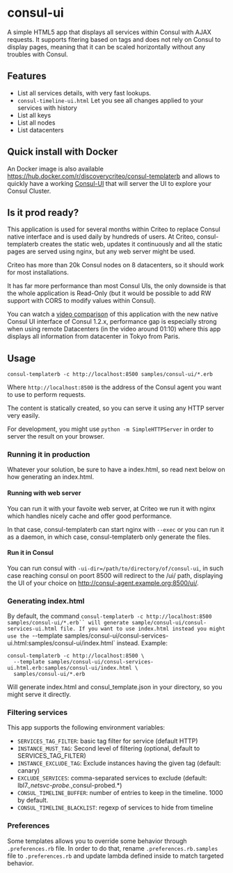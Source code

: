 # consul-ui

A simple HTML5 app that displays all services within Consul with AJAX requests.
It supports fitering based on tags and does not rely on Consul to display pages,
meaning that it can be scaled horizontally without any troubles with Consul.

## Features

* List all services details, with very fast lookups.
* `consul-timeline-ui.html` Let you see all changes applied to your services with history
* List all keys
* List all nodes
* List datacenters

## Quick install with Docker

An Docker image is also available https://hub.docker.com/r/discoverycriteo/consul-templaterb
and allows to quickly have a working
[Consul-UI](https://github.com/criteo/consul-templaterb/blob/master/samples/consul-ui/README.md)
that will server the UI to explore your Consul Cluster.

## Is it prod ready?

This application is used for several months within Criteo to replace Consul native interface and
is used daily by hundreds of users. At Criteo, consul-templaterb creates the static web, updates
it continuously and all the static pages are served using nginx, but any web server might be used.

Criteo has more than 20k Consul nodes on 8 datacenters, so it should work for most installations.

It has far more performance than most Consul UIs, the only downside is that the whole application
is Read-Only (but it would be possible to add RW support with CORS to modify values within
Consul).

You can watch a [video comparison](https://www.youtube.com/watch?v=o7VEox2FSEs) of this application
with the new native Consul UI interface of Consul 1.2.x, performance gap is especially strong
when using remote Datacenters (in the video around 01:10) where this app displays all information
from datacenter in Tokyo from Paris.

## Usage

```shell
consul-templaterb -c http://localhost:8500 samples/consul-ui/*.erb
```

Where `http://localhost:8500` is the address of the Consul agent you want to use to
perform requests.

The content is statically created, so you can serve it using any HTTP server very easily.

For development, you might use `python -m SimpleHTTPServer` in order to server the result
on your browser.

### Running it in production

Whatever your solution, be sure to have a index.html, so read next below on
how generating an index.html.

#### Running with web server

You can run it with your favoite web server, at Criteo we run it with nginx
which handles nicely cache and offer good performance.

In that case, consul-templaterb can start nginx with `--exec` or you can run it
as a daemon, in which case, consul-templaterb only generate the files.

#### Run it in Consul

You can run consul with `-ui-dir=/path/to/directory/of/consul-ui`, in such case
reaching consul on poort 8500 will redirect to the /ui/ path, displaying the UI
of your choice on http://consul-agent.example.org:8500/ui/.

### Generating index.html

By default, the command `consul-templaterb -c http://localhost:8500 samples/consul-ui/*.erb``
will generate sample/consul-ui/consul-services-ui.html file. If you want to use index.html instead
you might use the `--template samples/consul-ui/consul-services-ui.html:samples/consul-ui/index.html`
instead. Example:

```shell
consul-templaterb -c http://localhost:8500 \
  --template samples/consul-ui/consul-services-ui.html.erb:samples/consul-ui/index.html \
  samples/consul-ui/*.erb
```

Will generate index.html and consul_template.json in your directory, so you might serve it directly.

### Filtering services

This app supports the following environment variables:

* `SERVICES_TAG_FILTER`: basic tag filter for service (default HTTP)
* `INSTANCE_MUST_TAG`: Second level of filtering (optional, default to SERVICES_TAG_FILTER)
* `INSTANCE_EXCLUDE_TAG`: Exclude instances having the given tag (default: canary)
* `EXCLUDE_SERVICES`: comma-separated services to exclude (default: lbl7.*,netsvc-probe.*,consul-probed.*)
* `CONSUL_TIMELINE_BUFFER`: number of entries to keep in the timeline. 1000 by default.
* `CONSUL_TIMELINE_BLACKLIST`: regexp of services to hide from timeline

### Preferences

Some templates allows you to override some behavior through `.preferences.rb` file.
In order to do that, rename `.preferences.rb.samples` file to `.preferences.rb`
and update lambda defined inside to match targeted behavior.
